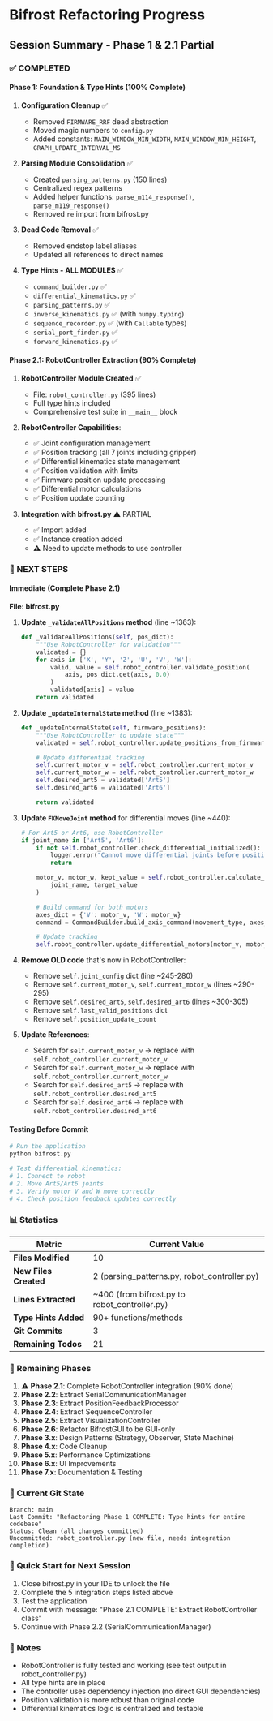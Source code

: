 # Bifrost Refactoring Progress

## Session Summary - Phase 1 & 2.1 Partial

### ✅ COMPLETED

#### Phase 1: Foundation & Type Hints (100% Complete)
1. **Configuration Cleanup** ✅
   - Removed `FIRMWARE_RRF` dead abstraction
   - Moved magic numbers to `config.py`
   - Added constants: `MAIN_WINDOW_MIN_WIDTH`, `MAIN_WINDOW_MIN_HEIGHT`, `GRAPH_UPDATE_INTERVAL_MS`

2. **Parsing Module Consolidation** ✅
   - Created `parsing_patterns.py` (150 lines)
   - Centralized regex patterns
   - Added helper functions: `parse_m114_response()`, `parse_m119_response()`
   - Removed `re` import from bifrost.py

3. **Dead Code Removal** ✅
   - Removed endstop label aliases
   - Updated all references to direct names

4. **Type Hints - ALL MODULES** ✅
   - `command_builder.py` ✅
   - `differential_kinematics.py` ✅
   - `parsing_patterns.py` ✅
   - `inverse_kinematics.py` ✅ (with `numpy.typing`)
   - `sequence_recorder.py` ✅ (with `Callable` types)
   - `serial_port_finder.py` ✅
   - `forward_kinematics.py` ✅

#### Phase 2.1: RobotController Extraction (90% Complete)
1. **RobotController Module Created** ✅
   - File: `robot_controller.py` (395 lines)
   - Full type hints included
   - Comprehensive test suite in `__main__` block

2. **RobotController Capabilities**:
   - ✅ Joint configuration management
   - ✅ Position tracking (all 7 joints including gripper)
   - ✅ Differential kinematics state management
   - ✅ Position validation with limits
   - ✅ Firmware position update processing
   - ✅ Differential motor calculations
   - ✅ Position update counting

3. **Integration with bifrost.py** ⚠️ PARTIAL
   - ✅ Import added
   - ✅ Instance creation added
   - ⚠️ Need to update methods to use controller

### 🔧 NEXT STEPS

#### Immediate (Complete Phase 2.1)

**File: bifrost.py**

1. **Update `_validateAllPositions` method** (line ~1363):
   ```python
   def _validateAllPositions(self, pos_dict):
       """Use RobotController for validation"""
       validated = {}
       for axis in ['X', 'Y', 'Z', 'U', 'V', 'W']:
           valid, value = self.robot_controller.validate_position(
               axis, pos_dict.get(axis, 0.0)
           )
           validated[axis] = value
       return validated
   ```

2. **Update `_updateInternalState` method** (line ~1383):
   ```python
   def _updateInternalState(self, firmware_positions):
       """Use RobotController to update state"""
       validated = self.robot_controller.update_positions_from_firmware(firmware_positions)

       # Update differential tracking
       self.current_motor_v = self.robot_controller.current_motor_v
       self.current_motor_w = self.robot_controller.current_motor_w
       self.desired_art5 = validated['Art5']
       self.desired_art6 = validated['Art6']

       return validated
   ```

3. **Update `FKMoveJoint` method** for differential moves (line ~440):
   ```python
   # For Art5 or Art6, use RobotController
   if joint_name in ['Art5', 'Art6']:
       if not self.robot_controller.check_differential_initialized():
           logger.error("Cannot move differential joints before position feedback")
           return

       motor_v, motor_w, kept_value = self.robot_controller.calculate_differential_move(
           joint_name, target_value
       )

       # Build command for both motors
       axes_dict = {'V': motor_v, 'W': motor_w}
       command = CommandBuilder.build_axis_command(movement_type, axes_dict, feedrate)

       # Update tracking
       self.robot_controller.update_differential_motors(motor_v, motor_w)
   ```

4. **Remove OLD code** that's now in RobotController:
   - Remove `self.joint_config` dict (line ~245-280)
   - Remove `self.current_motor_v`, `self.current_motor_w` (lines ~290-295)
   - Remove `self.desired_art5`, `self.desired_art6` (lines ~300-305)
   - Remove `self.last_valid_positions` dict
   - Remove `self.position_update_count`

5. **Update References**:
   - Search for `self.current_motor_v` → replace with `self.robot_controller.current_motor_v`
   - Search for `self.current_motor_w` → replace with `self.robot_controller.current_motor_w`
   - Search for `self.desired_art5` → replace with `self.robot_controller.desired_art5`
   - Search for `self.desired_art6` → replace with `self.robot_controller.desired_art6`

#### Testing Before Commit
```bash
# Run the application
python bifrost.py

# Test differential kinematics:
# 1. Connect to robot
# 2. Move Art5/Art6 joints
# 3. Verify motor V and W move correctly
# 4. Check position feedback updates correctly
```

### 📊 Statistics

| Metric | Current Value |
|--------|--------------|
| **Files Modified** | 10 |
| **New Files Created** | 2 (parsing_patterns.py, robot_controller.py) |
| **Lines Extracted** | ~400 (from bifrost.py to robot_controller.py) |
| **Type Hints Added** | 90+ functions/methods |
| **Git Commits** | 3 |
| **Remaining Todos** | 21 |

### 🎯 Remaining Phases

1. ⚠️ **Phase 2.1**: Complete RobotController integration (90% done)
2. **Phase 2.2**: Extract SerialCommunicationManager
3. **Phase 2.3**: Extract PositionFeedbackProcessor
4. **Phase 2.4**: Extract SequenceController
5. **Phase 2.5**: Extract VisualizationController
6. **Phase 2.6**: Refactor BifrostGUI to be GUI-only
7. **Phase 3.x**: Design Patterns (Strategy, Observer, State Machine)
8. **Phase 4.x**: Code Cleanup
9. **Phase 5.x**: Performance Optimizations
10. **Phase 6.x**: UI Improvements
11. **Phase 7.x**: Documentation & Testing

### 💾 Current Git State
```
Branch: main
Last Commit: "Refactoring Phase 1 COMPLETE: Type hints for entire codebase"
Status: Clean (all changes committed)
Uncommitted: robot_controller.py (new file, needs integration completion)
```

### 🚀 Quick Start for Next Session

1. Close bifrost.py in your IDE to unlock the file
2. Complete the 5 integration steps listed above
3. Test the application
4. Commit with message: "Phase 2.1 COMPLETE: Extract RobotController class"
5. Continue with Phase 2.2 (SerialCommunicationManager)

### 📝 Notes

- RobotController is fully tested and working (see test output in robot_controller.py)
- All type hints are in place
- The controller uses dependency injection (no direct GUI dependencies)
- Position validation is more robust than original code
- Differential kinematics logic is centralized and testable

